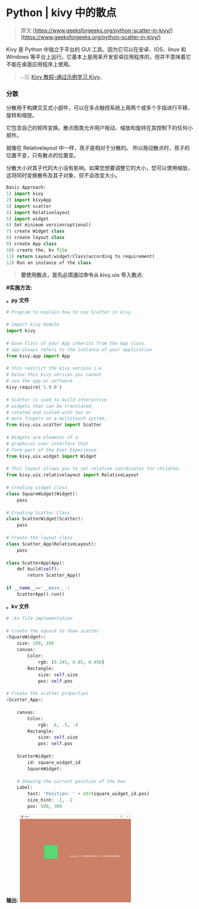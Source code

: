 # Python | kivy 中的散点

> 原文:[https://www.geeksforgeeks.org/python-scatter-in-kivy/](https://www.geeksforgeeks.org/python-scatter-in-kivy/)

Kivy 是 Python 中独立于平台的 GUI 工具。因为它可以在安卓、IOS、linux 和 Windows 等平台上运行。它基本上是用来开发安卓应用程序的，但并不意味着它不能在桌面应用程序上使用。

> 👉🏽 [Kivy 教程–通过示例学习 Kivy](https://www.geeksforgeeks.org/kivy-tutorial/)。

### 分散

分散用于构建交互式小部件，可以在多点触控系统上用两个或多个手指进行平移、旋转和缩放。

它包含自己的矩阵变换。散点图类允许用户拖动、缩放和旋转在其控制下的任何小部件。

就像在 Relativelayout 中一样，孩子是相对于分散的。
所以拖动散点时，孩子的位置不变，只有散点的位置变。

分散大小对其子代的大小没有影响。如果您想要调整它的大小，您可以使用缩放，这将同时变换散布及其子对象，但不会改变大小。

```py
Basic Approach:
1) import kivy
2) import kivyApp
3) import scatter
4) import Relativelayout
5) import widget
6) Set minimum version(optional)
7) create Widget class
8) create layout class
9) create App class
10) create the, kv file
11) return Layout/widget/Class(according to requirement)
12) Run an instance of the class

```

> **要使用散点，首先必须通过命令从 kivy.uix 导入散点:**

**#实施方法:**

**。py 文件**

```py
# Program to explain how to use Scatter in kivy  

# import kivy module     
import kivy   

# base Class of your App inherits from the App class.     
# app:always refers to the instance of your application    
from kivy.app import App  

# this restrict the kivy version i.e   
# below this kivy version you cannot   
# use the app or software   
kivy.require('1.9.0')  

# Scatter is used to build interactive
# widgets that can be translated,
# rotated and scaled with two or
# more fingers on a multitouch system.
from kivy.uix.scatter import Scatter

# Widgets are elements of a
# graphical user interface that
# form part of the User Experience.
from kivy.uix.widget import Widget

# This layout allows you to set relative coordinates for children. 
from kivy.uix.relativelayout import RelativeLayout

# Creating widget class
class SquareWidget(Widget):
    pass

# Creating Scatter Class
class ScatterWidget(Scatter):
    pass

# Create the layout class
class Scatter_App(RelativeLayout):
    pass

class ScatterApp(App):
    def build(self):
        return Scatter_App()

if __name__=='__main__':
    ScatterApp().run()
```

**。kv 文件**

```py
# .kv file implementation

# Create the square to show scatter
<SquareWidget>:
    size: 100, 100
    canvas:
        Color:
            rgb: [0.345, 0.85, 0.456]
        Rectangle:
            size: self.size
            pos: self.pos

# Create the scatter properties           
<Scatter_App>:

    canvas:
        Color:
            rgb: .8, .5, .4
        Rectangle:
            size: self.size
            pos: self.pos

    ScatterWidget:
        id: square_widget_id
        SquareWidget:

    # Showing the current position of the box
    Label:
        text: 'Position: ' + str(square_widget_id.pos)
        size_hint: .1, .1
        pos: 500, 300
```

**输出:**
![](img/9376a861e219f64157717b23ddd6a0ec.png)